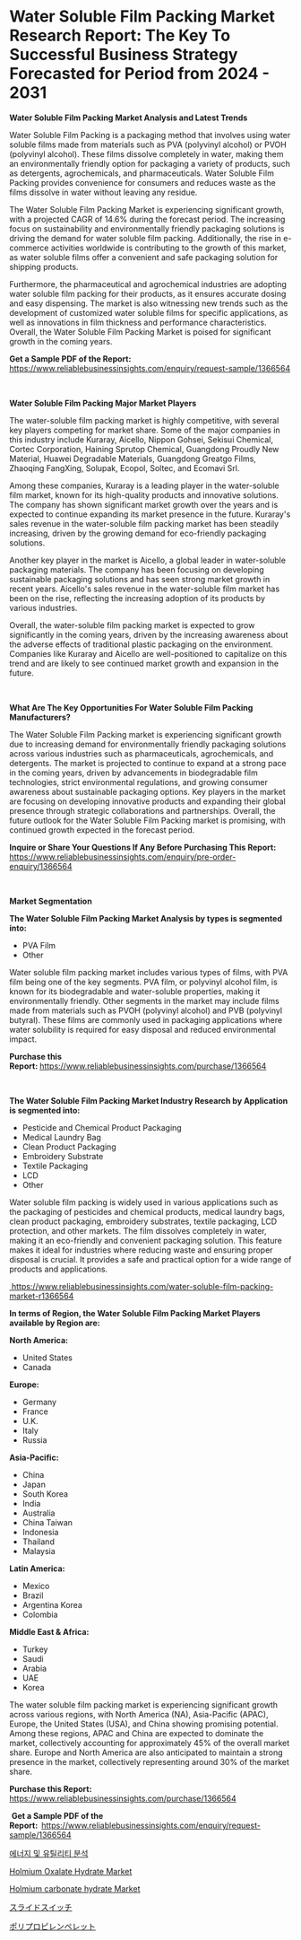 <p><h1>Water Soluble Film Packing Market Research Report: The Key To Successful Business Strategy Forecasted for Period from 2024 - 2031</h1></p><p><strong>Water Soluble Film Packing Market Analysis and Latest Trends</strong></p>
<p><p>Water Soluble Film Packing is a packaging method that involves using water soluble films made from materials such as PVA (polyvinyl alcohol) or PVOH (polyvinyl alcohol). These films dissolve completely in water, making them an environmentally friendly option for packaging a variety of products, such as detergents, agrochemicals, and pharmaceuticals. Water Soluble Film Packing provides convenience for consumers and reduces waste as the films dissolve in water without leaving any residue.</p><p>The Water Soluble Film Packing Market is experiencing significant growth, with a projected CAGR of 14.6% during the forecast period. The increasing focus on sustainability and environmentally friendly packaging solutions is driving the demand for water soluble film packing. Additionally, the rise in e-commerce activities worldwide is contributing to the growth of this market, as water soluble films offer a convenient and safe packaging solution for shipping products.</p><p>Furthermore, the pharmaceutical and agrochemical industries are adopting water soluble film packing for their products, as it ensures accurate dosing and easy dispensing. The market is also witnessing new trends such as the development of customized water soluble films for specific applications, as well as innovations in film thickness and performance characteristics. Overall, the Water Soluble Film Packing Market is poised for significant growth in the coming years.</p></p>
<p><strong>Get a Sample PDF of the Report:&nbsp;</strong> <a href="https://www.reliablebusinessinsights.com/enquiry/request-sample/1366564">https://www.reliablebusinessinsights.com/enquiry/request-sample/1366564</a></p>
<p>&nbsp;</p>
<p><strong>Water Soluble Film Packing Major Market Players</strong></p>
<p><p>The water-soluble film packing market is highly competitive, with several key players competing for market share. Some of the major companies in this industry include Kuraray, Aicello, Nippon Gohsei, Sekisui Chemical, Cortec Corporation, Haining Sprutop Chemical, Guangdong Proudly New Material, Huawei Degradable Materials, Guangdong Greatgo Films, Zhaoqing FangXing, Solupak, Ecopol, Soltec, and Ecomavi Srl.</p><p>Among these companies, Kuraray is a leading player in the water-soluble film market, known for its high-quality products and innovative solutions. The company has shown significant market growth over the years and is expected to continue expanding its market presence in the future. Kuraray's sales revenue in the water-soluble film packing market has been steadily increasing, driven by the growing demand for eco-friendly packaging solutions.</p><p>Another key player in the market is Aicello, a global leader in water-soluble packaging materials. The company has been focusing on developing sustainable packaging solutions and has seen strong market growth in recent years. Aicello's sales revenue in the water-soluble film market has been on the rise, reflecting the increasing adoption of its products by various industries.</p><p>Overall, the water-soluble film packing market is expected to grow significantly in the coming years, driven by the increasing awareness about the adverse effects of traditional plastic packaging on the environment. Companies like Kuraray and Aicello are well-positioned to capitalize on this trend and are likely to see continued market growth and expansion in the future.</p></p>
<p>&nbsp;</p>
<p><strong>What Are The Key Opportunities For Water Soluble Film Packing Manufacturers?</strong></p>
<p><p>The Water Soluble Film Packing market is experiencing significant growth due to increasing demand for environmentally friendly packaging solutions across various industries such as pharmaceuticals, agrochemicals, and detergents. The market is projected to continue to expand at a strong pace in the coming years, driven by advancements in biodegradable film technologies, strict environmental regulations, and growing consumer awareness about sustainable packaging options. Key players in the market are focusing on developing innovative products and expanding their global presence through strategic collaborations and partnerships. Overall, the future outlook for the Water Soluble Film Packing market is promising, with continued growth expected in the forecast period.</p></p>
<p><strong>Inquire or Share Your Questions If Any Before Purchasing This Report:</strong> <a href="https://www.reliablebusinessinsights.com/enquiry/pre-order-enquiry/1366564">https://www.reliablebusinessinsights.com/enquiry/pre-order-enquiry/1366564</a></p>
<p>&nbsp;</p>
<p><strong>Market Segmentation</strong></p>
<p><strong>The Water Soluble Film Packing Market Analysis by types is segmented into:</strong></p>
<p><ul><li>PVA Film</li><li>Other</li></ul></p>
<p><p>Water soluble film packing market includes various types of films, with PVA film being one of the key segments. PVA film, or polyvinyl alcohol film, is known for its biodegradable and water-soluble properties, making it environmentally friendly. Other segments in the market may include films made from materials such as PVOH (polyvinyl alcohol) and PVB (polyvinyl butyral). These films are commonly used in packaging applications where water solubility is required for easy disposal and reduced environmental impact.</p></p>
<p><strong>Purchase this Report:&nbsp;</strong><a href="https://www.reliablebusinessinsights.com/purchase/1366564">https://www.reliablebusinessinsights.com/purchase/1366564</a></p>
<p>&nbsp;</p>
<p><strong>The Water Soluble Film Packing Market Industry Research by Application is segmented into:</strong></p>
<p><ul><li>Pesticide and Chemical Product Packaging</li><li>Medical Laundry Bag</li><li>Clean Product Packaging</li><li>Embroidery Substrate</li><li>Textile Packaging</li><li>LCD</li><li>Other</li></ul></p>
<p><p>Water soluble film packing is widely used in various applications such as the packaging of pesticides and chemical products, medical laundry bags, clean product packaging, embroidery substrates, textile packaging, LCD protection, and other markets. The film dissolves completely in water, making it an eco-friendly and convenient packaging solution. This feature makes it ideal for industries where reducing waste and ensuring proper disposal is crucial. It provides a safe and practical option for a wide range of products and applications.</p></p>
<p><a href="https://www.reliablebusinessinsights.com/water-soluble-film-packing-market-r1366564">&nbsp;https://www.reliablebusinessinsights.com/water-soluble-film-packing-market-r1366564</a></p>
<p><strong>In terms of Region, the Water Soluble Film Packing Market Players available by Region are:</strong></p>
<p>
    <p> <strong> North America: </strong>
        <ul>
            <li>United States</li>
            <li>Canada</li>
        </ul>
        </p> 
    <p> <strong> Europe: </strong>
        <ul>
            <li>Germany</li>
            <li>France</li>
            <li>U.K.</li>
            <li>Italy</li>
            <li>Russia</li>
        </ul>
        </p> 
    <p> <strong> Asia-Pacific: </strong>
        <ul>
            <li>China</li>
            <li>Japan</li>
            <li>South Korea</li>
            <li>India</li>
            <li>Australia</li>
            <li>China Taiwan</li>
            <li>Indonesia</li>
            <li>Thailand</li>
            <li>Malaysia</li>
        </ul>
        </p> 
    <p> <strong> Latin America: </strong>
        <ul>
            <li>Mexico</li>
            <li>Brazil</li>
            <li>Argentina Korea</li>
            <li>Colombia</li>
        </ul>
        </p> 
    <p> <strong> Middle East & Africa: </strong>
        <ul>
            <li>Turkey</li>
            <li>Saudi</li>
            <li>Arabia</li>
            <li>UAE</li>
            <li>Korea</li>
        </ul>
    </p>
    </p>
<p><p>The water soluble film packing market is experiencing significant growth across various regions, with North America (NA), Asia-Pacific (APAC), Europe, the United States (USA), and China showing promising potential. Among these regions, APAC and China are expected to dominate the market, collectively accounting for approximately 45% of the overall market share. Europe and North America are also anticipated to maintain a strong presence in the market, collectively representing around 30% of the market share.</p></p>
<p><strong>Purchase this Report: </strong><a href="https://www.reliablebusinessinsights.com/purchase/1366564">https://www.reliablebusinessinsights.com/purchase/1366564</a></p>
<p>&nbsp;<strong>Get a Sample PDF of the Report:&nbsp;&nbsp;</strong><a href="https://www.reliablebusinessinsights.com/enquiry/request-sample/1366564">https://www.reliablebusinessinsights.com/enquiry/request-sample/1366564</a></p>
<p><strong></strong></p>
<p><p><a href="https://medium.com/@basmakahin54/%EC%97%90%EB%84%88%EC%A7%80-%EB%B0%8F-%EA%B3%B5%EA%B3%B5-%EC%8B%9C%EC%84%A4-%EB%B6%84%EC%84%9D-%EC%8B%9C%EC%9E%A5-%EC%8B%9C%EC%9E%A5-%EC%A0%90%EC%9C%A0%EC%9C%A8-%EC%8B%9C%EC%9E%A5-%EB%8F%99%ED%96%A5-%EB%B0%8F-%EB%AF%B8%EB%9E%98-%EC%84%B1%EC%9E%A5-%ED%83%90%EC%83%89-e02e49863eac">에너지 및 유틸리티 분석</a></p><p><a href="https://github.com/kmtkihkn89/Market-Research-Report-List-1/blob/main/holmium-oxalate-hydrate-market.md">Holmium Oxalate Hydrate Market</a></p><p><a href="https://github.com/flwellarose/Market-Research-Report-List-1/blob/main/holmium-carbonate-hydrate-market.md">Holmium carbonate hydrate Market</a></p><p><a href="https://medium.com/@bessietperez2/%E3%82%B9%E3%83%A9%E3%82%A4%E3%83%89%E3%82%B9%E3%82%A4%E3%83%83%E3%83%81%E3%81%AE%E5%B8%82%E5%A0%B4%E3%82%B7%E3%82%A7%E3%82%A2%E3%81%AE%E9%80%B2%E5%8C%96%E3%81%A8%E5%B8%82%E5%A0%B4%E6%88%90%E9%95%B7%E3%83%88%E3%83%AC%E3%83%B3%E3%83%89-2024%E5%B9%B4-2031%E5%B9%B4-46b0929ae27b">スライドスイッチ</a></p><p><a href="https://medium.com/@rodhoppe07/%E3%83%9D%E3%83%AA%E3%83%97%E3%83%AD%E3%83%94%E3%83%AC%E3%83%B3%E3%83%9A%E3%83%AC%E3%83%83%E3%83%88%E3%81%AE%E5%B8%82%E5%A0%B4%E3%82%B7%E3%82%A7%E3%82%A2%E3%81%AE%E9%80%B2%E5%8C%96%E3%81%A8%E5%B8%82%E5%A0%B4%E6%88%90%E9%95%B7%E3%83%88%E3%83%AC%E3%83%B3%E3%83%892024%E5%B9%B4%E3%81%8B%E3%82%892031%E5%B9%B4%E3%81%BE%E3%81%A7-ae2eb643421f">ポリプロピレンペレット</a></p></p>